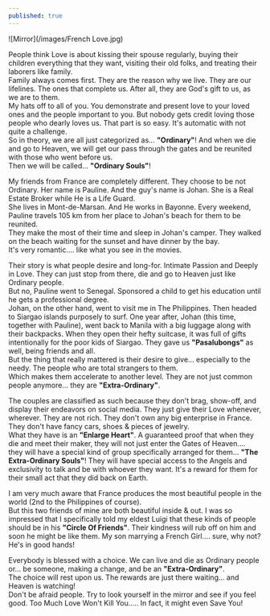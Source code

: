 ```yaml
---
published: true
---
```

![Mirror](/images/French Love.jpg)


People think Love is about kissing their spouse regularly, buying their children everything that they want, visiting their old folks, and treating their laborers like family.   
Family always comes first. They are the reason why we live. They are our lifelines. The ones that complete us. After all, they are God's gift to us, as we are to them.   
My hats off to all of you. You demonstrate and present love to your loved ones and the people important to you. 
But nobody gets credit loving those people who dearly loves us. That part is so easy. It's automatic with not quite a challenge.   
So in theory, we are all just categorized as... **"Ordinary"**!
And when we die and go to Heaven, we will get our pass through the gates and be reunited with those who went before us.   
Then we will be called... **"Ordinary Souls"**!

My friends from France are completely different. They choose to be not Ordinary. 
Her name is Pauline. And the guy's name is Johan. She is a Real Estate Broker while He is a Life Guard.   
She lives in Mont-de-Marsan. And He works in Bayonne. 
Every weekend, Pauline travels 105 km from her place to Johan's beach for them to be reunited.   
They make the most of their time and sleep in Johan's camper. They walked on the beach waiting for the sunset and have dinner by the bay.   
It's very romantic.... like what you see in the movies. 

Their story is what people desire and long-for. Intimate Passion and Deeply in Love. They can just stop from there, die and go to Heaven just like Ordinary people.   
But no, Pauline went to Senegal. Sponsored a child to get his education until he gets a professional degree.   
Johan, on the other hand, went to visit me in The Philippines. Then headed to Siargao islands purposely to surf. 
One year after, Johan (this time, together with Pauline), went back to Manila with a big luggage along with their backpacks.
When they open their hefty suitcase, it was full of gifts intentionally for the poor kids of Siargao. 
They gave us **"Pasalubongs"** as well, being friends and all.   
But the thing that really mattered is their desire to give... especially to the needy. The people who are total strangers to them.   
Which makes them accelerate to another level. They are not just common people anymore... they are **"Extra-Ordinary"**.  

The couples are classified as such because they don't brag, show-off, and display their endeavors on social media. They just give their Love whenever, wherever. 
They are not rich. They don't own any big enterprise in France. They don't have fancy cars, shoes & pieces of jewelry.   
What they have is an **"Enlarge Heart"**. A guaranteed proof that when they die and meet their maker, they will not just enter the Gates of Heaven.... they will have a special kind of group specifically arranged for them... **"The Extra-Ordinary Souls"**!
They will have special access to the Angels and exclusivity to talk and be with whoever they want. It's a reward for them for their small act that they did back on Earth.

I am very much aware that France produces the most beautiful people in the world (2nd to the Philippines of course).   
But this two friends of mine are both beautiful inside & out. I was so impressed that I specifically told my eldest Luigi that these kinds of people should be in his **"Circle Of Friends"**. Their kindness will rub off on him and soon he might be like them.
My son marrying a French Girl.... sure, why not? He's in good hands!

Everybody is blessed with a choice. We can live and die as Ordinary people or... be someone, making a change, and be an **"Extra-Ordinary"**.   
The choice will rest upon us. The rewards are just there waiting... and Heaven is watching!   
Don't be afraid people. Try to look yourself in the mirror and see if you feel good.
Too Much Love Won't Kill You.....  In fact, it might even Save You! 


